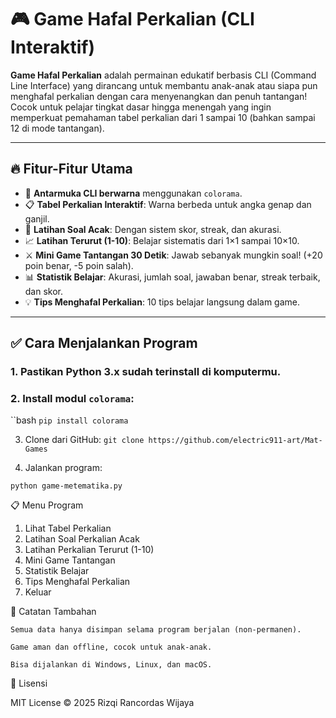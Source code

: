 # 🎮 Game Hafal Perkalian (CLI Interaktif)

**Game Hafal Perkalian** adalah permainan edukatif berbasis CLI (Command Line Interface) yang dirancang untuk membantu anak-anak atau siapa pun menghafal perkalian dengan cara menyenangkan dan penuh tantangan! Cocok untuk pelajar tingkat dasar hingga menengah yang ingin memperkuat pemahaman tabel perkalian dari 1 sampai 10 (bahkan sampai 12 di mode tantangan).

---

## 🔥 Fitur-Fitur Utama

- 🎨 **Antarmuka CLI berwarna** menggunakan `colorama`.
- 📋 **Tabel Perkalian Interaktif**: Warna berbeda untuk angka genap dan ganjil.
- 🧠 **Latihan Soal Acak**: Dengan sistem skor, streak, dan akurasi.
- 📈 **Latihan Terurut (1-10)**: Belajar sistematis dari 1×1 sampai 10×10.
- ⚔️ **Mini Game Tantangan 30 Detik**: Jawab sebanyak mungkin soal! (+20 poin benar, -5 poin salah).
- 📊 **Statistik Belajar**: Akurasi, jumlah soal, jawaban benar, streak terbaik, dan skor.
- 💡 **Tips Menghafal Perkalian**: 10 tips belajar langsung dalam game.

---

## ✅ Cara Menjalankan Program

### 1. Pastikan Python 3.x sudah terinstall di komputermu.

### 2. Install modul `colorama`:

``bash
```pip install colorama```

3. Clone dari GitHub:
```git clone https://github.com/electric911-art/Mat-Games```

4. Jalankan program:

```python game-metematika.py```

📋 Menu Program

1. Lihat Tabel Perkalian  
2. Latihan Soal Perkalian Acak  
3. Latihan Perkalian Terurut (1-10)  
4. Mini Game Tantangan  
5. Statistik Belajar  
6. Tips Menghafal Perkalian  
7. Keluar  

📌 Catatan Tambahan

    Semua data hanya disimpan selama program berjalan (non-permanen).

    Game aman dan offline, cocok untuk anak-anak.

    Bisa dijalankan di Windows, Linux, dan macOS.

📜 Lisensi

MIT License
© 2025 Rizqi Rancordas Wijaya
